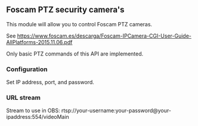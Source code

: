 ## Foscam PTZ security camera's

This module will allow you to control Foscam PTZ cameras.

See https://www.foscam.es/descarga/Foscam-IPCamera-CGI-User-Guide-AllPlatforms-2015.11.06.pdf

Only basic PTZ commands of this API are implemented.

### Configuration
Set IP address, port, and password.

### URL stream
Stream to use in OBS: rtsp://your-username:your-password@your-ipaddress:554/videoMain
